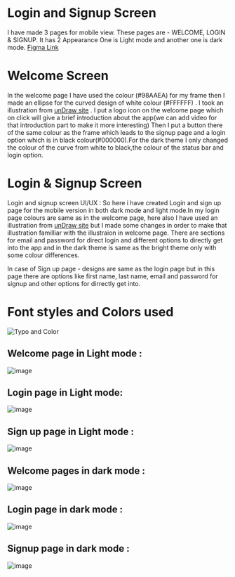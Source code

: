 # Login and Signup Screen
I have made 3 pages for mobile view. These pages are - WELCOME, LOGIN & SIGNUP.
It has 2 Appearance One is Light mode and another one is dark mode.
[Figma Link](https://www.figma.com/file/Vmlze9ckGlKE4fSHmfiPud/Essential-Screens-Login-and-SIgnup?node-id=0%3A1)


# Welcome Screen
In the welcome page I have used the colour (#98AAEA) for my frame then I made an ellipse for the curved design of white colour (#FFFFFF) . I took an illustration from [unDraw site](https://undraw.co/illustrations) . I put a logo icon on the welcome page which on click will give a brief introduction about the app(we can add video for that introduction part to make it more interesting) Then I put a button there of the same colour as the frame which leads to the signup page and a login option which is in black colour(#000000).For the dark theme I only changed the colour of the curve from white to black,the colour of the status bar and login option.

# Login & Signup Screen

Login and signup screen UI/UX : So here i have created Login and sign up page for the mobile version in both dark mode and light mode.In my login page colours are same as in the welcome page, here also I have used an illustration from [unDraw site](https://undraw.co/illustrations) but I made some changes in order to make that illustration familliar with the illustraion in welcome page. There are sections for email and password for direct login and different options to directly get into the app and in the dark theme is same as the bright theme only with some colour differences.

In case of Sign up page - designs are same as the login page but in this page there are options like first name, last name, email and password for signup and other options for dirrectly get into.


# Font styles and Colors used
![Typo and Color](https://user-images.githubusercontent.com/78681644/135769152-cb878e1a-8f85-4b96-9c61-c6cabcf6b05a.png)

## Welcome page in Light mode :
![image](https://user-images.githubusercontent.com/78681644/135769709-c17244f6-3932-44bc-9ea9-0b60bec14df8.png)

## Login page in Light mode:
![image](https://user-images.githubusercontent.com/78681644/135769755-c694769a-78a9-4102-ac8b-2a32fde16e74.png)

## Sign up page in Light mode :
![image](https://user-images.githubusercontent.com/78681644/135769784-b6e0c061-f737-4cb0-88b1-9e3c52dfd604.png)



## Welcome pages in dark mode :
![image](https://user-images.githubusercontent.com/78681644/135769846-0d137e72-7ad6-4cec-9d55-e08afc34399b.png)

## Login page in dark mode :
![image](https://user-images.githubusercontent.com/78681644/135769821-db8d0645-99c5-44d6-9cbd-c8a2ea801443.png)

## Signup page in dark mode :
![image](https://user-images.githubusercontent.com/78681644/135769800-dca606ab-8a35-4f48-987c-c24fc34518e3.png)


